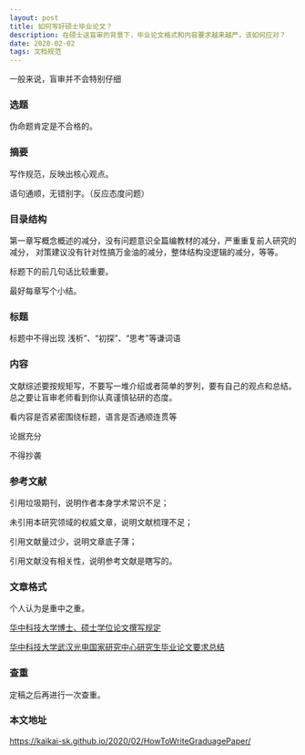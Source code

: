 ```yaml
---
layout: post
title: 如何写好硕士毕业论文？
description: 在硕士送盲审的背景下，毕业论文格式和内容要求越来越严，该如何应对？
date: 2020-02-02
tags: 文档规范   
---
```


一般来说，盲审并不会特别仔细

### 选题

伪命题肯定是不合格的。


### 摘要

写作规范，反映出核心观点。

语句通顺，无错别字。（反应态度问题）

### 目录结构

第一章写概念概述的减分，没有问题意识全篇编教材的减分，严重重复前人研究的减分，
对策建议没有针对性搞万金油的减分，整体结构没逻辑的减分，等等。

标题下的前几句话比较重要。

最好每章写个小结。

### 标题

标题中不得出现 浅析”、“初探”、“思考”等谦词语

### 内容

文献综述要按规矩写，不要写一堆介绍或者简单的罗列，要有自己的观点和总结。总之要让盲审老师看到你认真谨慎钻研的态度。

看内容是否紧密围绕标题，语言是否通顺连贯等

论据充分

不得抄袭

### 参考文献

引用垃圾期刊，说明作者本身学术常识不足；

未引用本研究领域的权威文章，说明文献梳理不足；

引用文献量过少，说明文章底子薄；

引用文献没有相关性，说明参考文献是瞎写的。

### 文章格式

个人认为是重中之重。

[华中科技大学博士、硕士学位论文撰写规定](https://kaikai-sk.github.io/blogs/mds/GraduatePaper/GraduagePaperDemand0)

[华中科技大学武汉光电国家研究中心研究生毕业论文要求总结](https://kaikai-sk.github.io/blogs/mds/GraduatePaper/GraduagePaperDemand)

### 查重

定稿之后再进行一次查重。

### 本文地址

https://kaikai-sk.github.io/2020/02/HowToWriteGraduagePaper/































